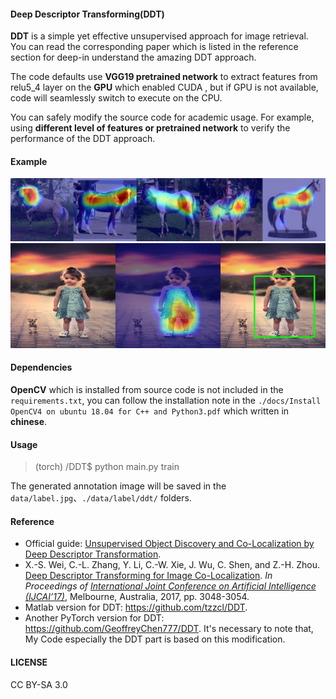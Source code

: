#### Deep Descriptor Transforming(DDT)

**DDT** is a simple yet effective unsupervised approach for image retrieval. You can read the corresponding paper which is listed in the reference section for deep-in understand the amazing DDT approach.

The code defaults use **VGG19 pretrained network** to extract features from relu5_4 layer on the **GPU** which enabled CUDA , but if GPU is not available, code will seamlessly switch to execute on the CPU.

You can safely modify the source code for academic usage. For example, using **different level of features or pretrained network** to verify the performance of the DDT approach.

#### Example

![](./data/horse.jpg)
![](./data/children/ddt/aroni-arsa-children-little.jpg)

#### Dependencies

**OpenCV** which is installed from source code is not included in the `requirements.txt`, you can follow the installation note in the `./docs/Install OpenCV4 on ubuntu 18.04 for C++ and Python3.pdf` which written in **chinese**.

#### Usage

> (torch) /DDT$ python main.py train

The generated annotation image will be saved in the `data/label.jpg`、`./data/label/ddt/` folders.

#### Reference

- Official guide: [Unsupervised Object Discovery and Co-Localization by Deep Descriptor Transformation](<http://lamda.nju.edu.cn/weixs/project/DDT/DDT.html>).
- X.-S. Wei, C.-L. Zhang, Y. Li, C.-W. Xie, J. Wu, C. Shen, and Z.-H. Zhou. [Deep Descriptor Transforming for Image Co-Localization](http://lamda.nju.edu.cn/weixs/publication/ijcai17.pdf). *In Proceedings of* [*International Joint Conference on Artificial Intelligence (IJCAI’17)*](http://ijcai-17.org/), Melbourne, Australia, 2017, pp. 3048-3054.
- Matlab version for DDT: https://github.com/tzzcl/DDT.
- Another PyTorch version for DDT: https://github.com/GeoffreyChen777/DDT. It's necessary to note that, My Code especially the DDT part is based on this modification.

#### LICENSE

CC BY-SA 3.0